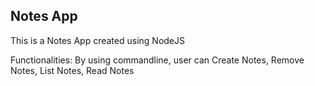 ## Notes App

This is a Notes App created using NodeJS

Functionalities: By using commandline, user can Create Notes, Remove Notes, List Notes, Read Notes
